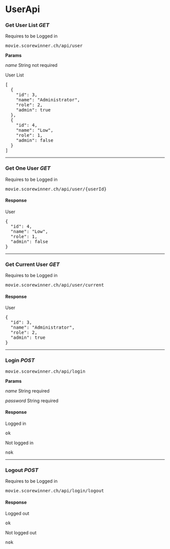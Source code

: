 <h1>UserApi</h1>
<h3>Get User List <i>GET</i></h3>
<p>Requires to be Logged in</p>
<pre>movie.scorewinner.ch/api/user</pre>
<b>Params</b>
<p><i>name</i> String not required</p>
<p>User List</p>
<pre>
[
  {
    "id": 3,
    "name": "Administrator",
    "role": 2,
    "admin": true
  },
  {
    "id": 4,
    "name": "Low",
    "role": 1,
    "admin": false
  }
]
</pre>
<hr>
<h3>Get One User <i>GET</i></h3>
<p>Requires to be Logged in</p>
<pre>movie.scorewinner.ch/api/user/{userId}</pre>
<h4>Response</h4>
<p>User</p>
<pre>
{
  "id": 4,
  "name": "Low",
  "role": 1,
  "admin": false
}
</pre>
<hr>
<h3>Get Current User <i>GET</i></h3>
<p>Requires to be Logged in</p>
<pre>movie.scorewinner.ch/api/user/current</pre>
<h4>Response</h4>
<p>User</p>
<pre>
{
  "id": 3,
  "name": "Administrator",
  "role": 2,
  "admin": true
}
</pre>
<hr>
<h3>Login <i>POST</i></h3>
<pre>movie.scorewinner.ch/api/login</pre>
<b>Params</b>
<p><i>name</i> String required</p>
<p><i>password</i> String required</p>
<h4>Response</h4>
<p>Logged in</p>
<pre>ok</pre>
<p>Not logged in</p>
<pre>nok</pre>
<hr>
<h3>Logout <i>POST</i></h3>
<p>Requires to be Logged in</p>
<pre>movie.scorewinner.ch/api/login/logout</pre>
<h4>Response</h4>
<p>Logged out</p>
<pre>ok</pre>
<p>Not logged out</p>
<pre>nok</pre>
